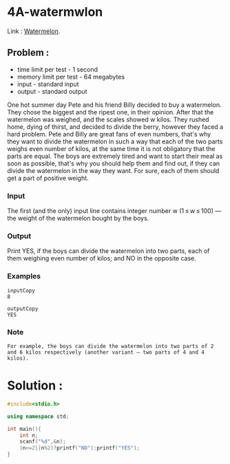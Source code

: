 # 4A-watermwlon

Link : [Watermelon](https://codeforces.com/problemset/problem/4/A).

## Problem :

- time limit per test - 1 second
- memory limit per test - 64 megabytes
- input - standard input
- output - standard output

One hot summer day Pete and his friend Billy decided to buy a watermelon. They chose the biggest and the ripest one, in their opinion. After that the watermelon was weighed, and the scales showed w kilos. They rushed home, dying of thirst, and decided to divide the berry, however they faced a hard problem.
Pete and Billy are great fans of even numbers, that's why they want to divide the watermelon in such a way that each of the two parts weighs even number of kilos, at the same time it is not obligatory that the parts are equal. The boys are extremely tired and want to start their meal as soon as possible, that's why you should help them and find out, if they can divide the watermelon in the way they want. For sure, each of them should get a part of positive weight.

### Input

The first (and the only) input line contains integer number w (1 ≤ w ≤ 100) — the weight of the watermelon bought by the boys.

### Output

Print YES, if the boys can divide the watermelon into two parts, each of them weighing even number of kilos; and NO in the opposite case.

### Examples

    inputCopy
    8

    outputCopy
    YES
### Note
    For example, the boys can divide the watermelon into two parts of 2 and 6 kilos respectively (another variant — two parts of 4 and 4 kilos).

# Solution : 

```cpp
#include<stdio.h>

using namespace std;

int main(){
    int n;
    scanf("%d",&n);
    (n<=2||n%2)?printf("NO"):printf("YES");
}
```